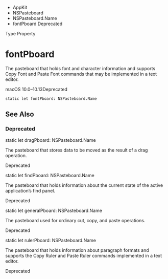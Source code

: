 

- AppKit
- NSPasteboard
- NSPasteboard.Name
-  fontPboard Deprecated

Type Property

# fontPboard

The pasteboard that holds font and character information and supports Copy Font and Paste Font commands that may be implemented in a text editor.

macOS 10.0–10.13Deprecated

``` source
static let fontPboard: NSPasteboard.Name
```

## See Also

### Deprecated

static let dragPboard: NSPasteboard.Name

The pasteboard that stores data to be moved as the result of a drag operation.

Deprecated

static let findPboard: NSPasteboard.Name

The pasteboard that holds information about the current state of the active application’s find panel.

Deprecated

static let generalPboard: NSPasteboard.Name

The pasteboard used for ordinary cut, copy, and paste operations.

Deprecated

static let rulerPboard: NSPasteboard.Name

The pasteboard that holds information about paragraph formats and supports the Copy Ruler and Paste Ruler commands implemented in a text editor.

Deprecated

